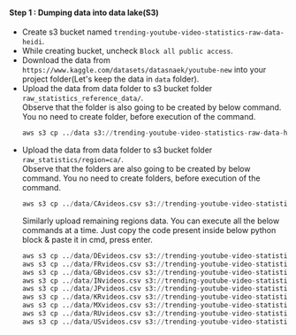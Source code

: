 #### Step 1 : Dumping data into data lake(S3)
- Create s3 bucket named `trending-youtube-video-statistics-raw-data-heidi`.
- While creating bucket, uncheck `Block all public access`.
- Download the data from `https://www.kaggle.com/datasets/datasnaek/youtube-new` into your project folder(Let's keep the data in `data` folder).</br>
- Upload the data from data folder to s3 bucket folder `raw_statistics_reference_data/`.</br>
  Observe that the folder is also going to be created by below command. You no need to create folder, before execution of the command.</br> 
  ```python
  aws s3 cp ../data s3://trending-youtube-video-statistics-raw-data-heidi/raw_statistics_reference_data/ --recursive --exclude "*" --include "*.json"
  ```
- Upload the data from data folder to s3 bucket folder `raw_statistics/region=ca/`.</br>
  Observe that the folders are also going to be created by below command. You no need to create folders, before execution of the command.</br> 
  ```python
  aws s3 cp ../data/CAvideos.csv s3://trending-youtube-video-statistics-raw-data-heidi/raw_statistics/region=ca/
  ```
  Similarly upload remaining regions data.
  You can execute all the below commands at a time. Just copy the code present inside below python block & paste it in cmd, press enter.</br>
  ```python
  aws s3 cp ../data/DEvideos.csv s3://trending-youtube-video-statistics-raw-data-heidi/raw_statistics/region=de/
  aws s3 cp ../data/FRvideos.csv s3://trending-youtube-video-statistics-raw-data-heidi/raw_statistics/region=fr/
  aws s3 cp ../data/GBvideos.csv s3://trending-youtube-video-statistics-raw-data-heidi/raw_statistics/region=gb/
  aws s3 cp ../data/INvideos.csv s3://trending-youtube-video-statistics-raw-data-heidi/raw_statistics/region=in/
  aws s3 cp ../data/JPvideos.csv s3://trending-youtube-video-statistics-raw-data-heidi/raw_statistics/region=jp/
  aws s3 cp ../data/KRvideos.csv s3://trending-youtube-video-statistics-raw-data-heidi/raw_statistics/region=kr/
  aws s3 cp ../data/MXvideos.csv s3://trending-youtube-video-statistics-raw-data-heidi/raw_statistics/region=mx/
  aws s3 cp ../data/RUvideos.csv s3://trending-youtube-video-statistics-raw-data-heidi/raw_statistics/region=ru/
  aws s3 cp ../data/USvideos.csv s3://trending-youtube-video-statistics-raw-data-heidi/raw_statistics/region=rs/
  ```
  
